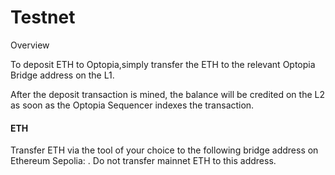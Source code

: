 # Testnet

Overview

To deposit ETH to Optopia,simply transfer the ETH to the relevant Optopia Bridge address on the L1.

After the deposit transaction is mined, the balance will be credited on the L2 as soon as the Optopia Sequencer indexes the transaction.

#### [​](https://docs.blast.io/building/bridges/testnet#eth)ETH <a href="#eth" id="eth"></a>

Transfer ETH via the tool of your choice to the following bridge address on Ethereum Sepolia: . Do not transfer mainnet ETH to this address.
